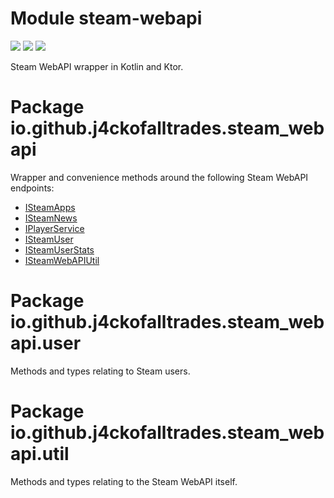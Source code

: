 # Module steam-webapi

<img src="https://jitpack.io/v/j4ckofalltrades/steam-webapi-kt.svg" />
<img src="https://img.shields.io/badge/kotlin-1.5.20-blueviolet.svg" />
<img src="https://img.shields.io/badge/ktor-1.6.1-blue.svg" />

Steam WebAPI wrapper in Kotlin and Ktor.

# Package io.github.j4ckofalltrades.steam_webapi

Wrapper and convenience methods around the following Steam WebAPI endpoints:

 - [ISteamApps](https://partner.steamgames.com/doc/webapi/ISteamApps)
 - [ISteamNews](https://partner.steamgames.com/doc/webapi/ISteamNews)
 - [IPlayerService](https://partner.steamgames.com/doc/webapi/IPlayerService)
 - [ISteamUser](https://partner.steamgames.com/doc/webapi/ISteamUser)
 - [ISteamUserStats](https://partner.steamgames.com/doc/webapi/ISteamUserStats)
 - [ISteamWebAPIUtil](https://partner.steamgames.com/doc/webapi/ISteamWebAPIUtil)

# Package io.github.j4ckofalltrades.steam_webapi.user

Methods and types relating to Steam users.

# Package io.github.j4ckofalltrades.steam_webapi.util

Methods and types relating to the Steam WebAPI itself.
